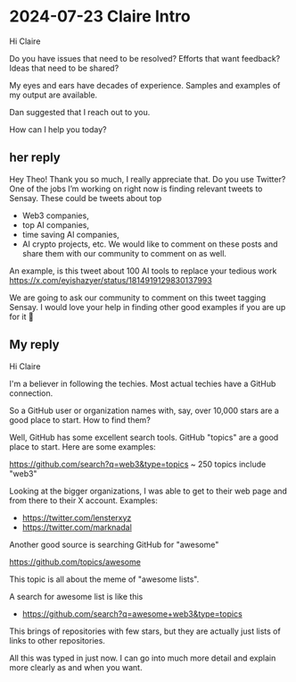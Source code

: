 # 2024-07-23 Claire Intro

Hi Claire

Do you have issues that need to be resolved? Efforts that want feedback? Ideas that need to be shared?

My eyes and ears have decades of experience. Samples and examples of my output are available.

Dan suggested that I reach out to you.

How can I help you today?


## her reply

Hey Theo! Thank you so much, I really appreciate that. Do you use Twitter? One of the jobs I’m working on right now is finding relevant tweets to Sensay. These could be tweets about top
* Web3 companies,
* top AI companies,
* time saving AI companies,
* AI crypto projects, etc. We would like to comment on these posts and share them with our community to comment on as well.

An example, is this tweet about 100 AI tools to replace your tedious work
https://x.com/eyishazyer/status/1814919129830137993

We are going to ask our community to comment on this tweet tagging Sensay. I would love your help in finding other good examples if you are up for it 🙂

## My reply

Hi Claire

I'm a believer in following the techies. Most actual techies have a GitHub connection.

So a GitHub user or organization names with, say, over 10,000 stars are a good place to start. How to find them?

Well, GitHub has some excellent search tools. GitHub "topics" are a good place to start. Here are some examples:

https://github.com/search?q=web3&type=topics ~ 250 topics include "web3"

Looking at the bigger organizations, I was able to get to their web page and from there to their X account. Examples:

* https://twitter.com/lensterxyz
* https://twitter.com/marknadal

Another good source is searching GitHub for "awesome"

https://github.com/topics/awesome

This topic is all about the meme of "awesome lists".

A search for awesome list is like this

* https://github.com/search?q=awesome+web3&type=topics

This brings of repositories with few stars, but they are actually just lists of links to other repositories.

All this was typed in just now. I can go into much more detail and explain more clearly as and when you want.
